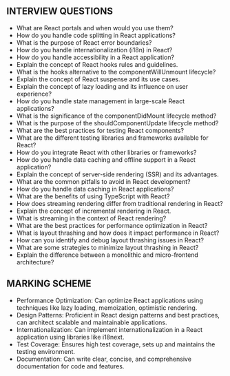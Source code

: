 ## INTERVIEW QUESTIONS

- What are React portals and when would you use them?
- How do you handle code splitting in React applications?
- What is the purpose of React error boundaries?
- How do you handle internationalization (i18n) in React?
- How do you handle accessibility in a React application?
- Explain the concept of React hooks rules and guidelines.
- What is the hooks alternative to the componentWillUnmount lifecycle?
- Explain the concept of React suspense and its use cases.
- Explain the concept of lazy loading and its influence on user experience?
- How do you handle state management in large-scale React applications?
- What is the significance of the componentDidMount lifecycle method?
- What is the purpose of the shouldComponentUpdate lifecycle method?
- What are the best practices for testing React components?
- What are the different testing libraries and frameworks available for React?
- How do you integrate React with other libraries or frameworks?
- How do you handle data caching and offline support in a React application?
- Explain the concept of server-side rendering (SSR) and its advantages.
- What are the common pitfalls to avoid in React development?
- How do you handle data caching in React applications?
- What are the benefits of using TypeScript with React?
- How does streaming rendering differ from traditional rendering in React?
- Explain the concept of incremental rendering in React.
- What is streaming in the context of React rendering?
- What are the best practices for performance optimization in React?
- What is layout thrashing and how does it impact performance in React?
- How can you identify and debug layout thrashing issues in React?
- What are some strategies to minimize layout thrashing in React?
- Explain the difference between a monolithic and micro-frontend architecture?

## MARKING SCHEME

- Performance Optimization: Can optimize React applications using techniques like lazy loading, memoization, optimistic rendering.
- Design Patterns: Proficient in React design patterns and best practices, can architect scalable and maintainable applications.
- Internationalization: Can implement internationalization in a React application using libraries like i18next.
- Test Coverage: Ensures high test coverage, sets up and maintains the testing environment.
- Documentation: Can write clear, concise, and comprehensive documentation for code and features.
